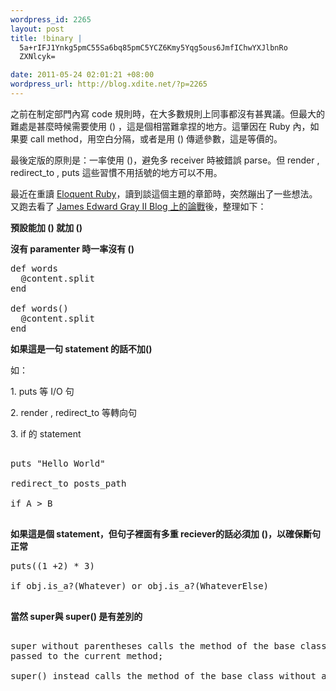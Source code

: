 ```yaml
--- 
wordpress_id: 2265
layout: post
title: !binary |
  5a+rIFJ1Ynkg5pmC55Sa6bq85pmC5YCZ6Kmy5Yqg5ous6JmfIChwYXJlbnRo
  ZXNlcyk=

date: 2011-05-24 02:01:21 +08:00
wordpress_url: http://blog.xdite.net/?p=2265
---
```

<p>之前在制定部門內寫 code 規則時，在大多數規則上同事都沒有甚異議。但最大的難處是甚麼時候需要使用 () ，這是個相當難拿捏的地方。這肇因在 Ruby 內，如果要 call method，用空白分隔，或者是用 () 傳遞參數，這是等價的。</p>

<p>最後定版的原則是：一率使用 ()，避免多 receiver 時被錯誤 parse。但 render , redirect_to , puts 這些習慣不用括號的地方可以不用。</p>

<p>最近在重讀 <a href="http://www.amazon.com/Eloquent-Ruby-Addison-Wesley-Professional/dp/0321584104">Eloquent Ruby</a>，讀到談這個主題的章節時，突然蹦出了一些想法。又跑去看了 <a href="http://blog.grayproductions.net/articles/do_i_need_these_parentheses">James Edward Gray II Blog 上的論戰</a>後，整理如下：</p>

<p><strong>預設能加 () 就加 ()</strong></p>

<p><strong>沒有 paramenter 時一率沒有 ()</strong></p>

<pre>
def words
  @content.split
end

def words()
  @content.split
end
</pre>

<p><strong>如果這是一句 statement 的話不加()</strong></p>

<p>如：</p>

<p>1. puts 等 I/O 句</p>

<p>2. render , redirect_to 等轉向句</p>

<p>3. if 的 statement</p>

<pre>

puts "Hello World"

redirect_to posts_path

if A > B

</pre>

<p><strong>如果這是個 statement，但句子裡面有多重 reciever的話必須加 ()，以確保斷句正常</strong></p>

<pre>
puts((1 +2) * 3) 

if obj.is_a?(Whatever) or obj.is_a?(WhateverElse)

</pre>

<p><strong>當然 super與 super() 是有差別的</strong></p>

<pre>

super without parentheses calls the method of the base class with all the arguments 
passed to the current method; 

super() instead calls the method of the base class without arguments.
</pre>
